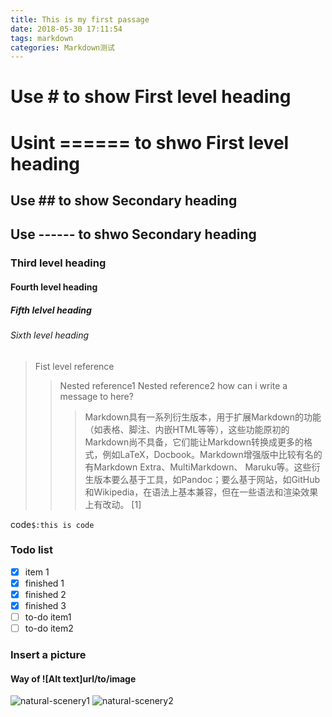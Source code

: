 ```yaml
---
title: This is my first passage
date: 2018-05-30 17:11:54
tags: markdown
categories: Markdown测试
---
```

  
# Use # to show First level heading
Usint ====== to shwo First level heading
======
## Use ## to show Secondary heading
Use ------ to shwo Secondary heading
------
  
### Third level heading
#### Fourth level heading 
##### Fifth lelvel heading
###### Sixth level heading
  
> Fist level reference
>> Nested reference1
>> Nested reference2
>> how can i write a message to here?
>>>Markdown具有一系列衍生版本，用于扩展Markdown的功能（如表格、脚注、内嵌HTML等等），这些功能原初的Markdown尚不具备，它们能让Markdown转换成更多的格式，例如LaTeX，Docbook。Markdown增强版中比较有名的有Markdown Extra、MultiMarkdown、 Maruku等。这些衍生版本要么基于工具，如Pandoc；要么基于网站，如GitHub和Wikipedia，在语法上基本兼容，但在一些语法和渲染效果上有改动。 [1] 
  
code```$:this is code ```

### Todo list
- [x] item 1
 - [x] finished 1
 - [x] finished 2
 - [x] finished 3
- [ ] to-do item1
- [ ] to-do item2

###  Insert a picture
#### Way of ![Alt text]url/to/image
![natural-scenery1](http://localhost:4000/myimg/1.jpg)
![natural-scenery2](http://localhost:4000/myimg/2.jpg)
